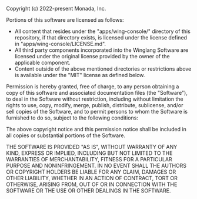 Copyright (c) 2022-present Monada, Inc.

Portions of this software are licensed as follows:

- All content that resides under the "apps/wing-console/" directory of this repository, if that directory exists, is licensed under the license defined in "apps/wing-console/LICENSE.md".
- All third party components incorporated into the Winglang Software are licensed under the original license provided by the owner of the applicable component.
- Content outside of the above mentioned directories or restrictions above is available under the "MIT" license as defined below.

Permission is hereby granted, free of charge, to any person obtaining a copy
of this software and associated documentation files (the "Software"), to deal
in the Software without restriction, including without limitation the rights
to use, copy, modify, merge, publish, distribute, sublicense, and/or sell
copies of the Software, and to permit persons to whom the Software is
furnished to do so, subject to the following conditions:

The above copyright notice and this permission notice shall be included in all
copies or substantial portions of the Software.

THE SOFTWARE IS PROVIDED "AS IS", WITHOUT WARRANTY OF ANY KIND, EXPRESS OR
IMPLIED, INCLUDING BUT NOT LIMITED TO THE WARRANTIES OF MERCHANTABILITY,
FITNESS FOR A PARTICULAR PURPOSE AND NONINFRINGEMENT. IN NO EVENT SHALL THE
AUTHORS OR COPYRIGHT HOLDERS BE LIABLE FOR ANY CLAIM, DAMAGES OR OTHER
LIABILITY, WHETHER IN AN ACTION OF CONTRACT, TORT OR OTHERWISE, ARISING FROM,
OUT OF OR IN CONNECTION WITH THE SOFTWARE OR THE USE OR OTHER DEALINGS IN THE
SOFTWARE.

